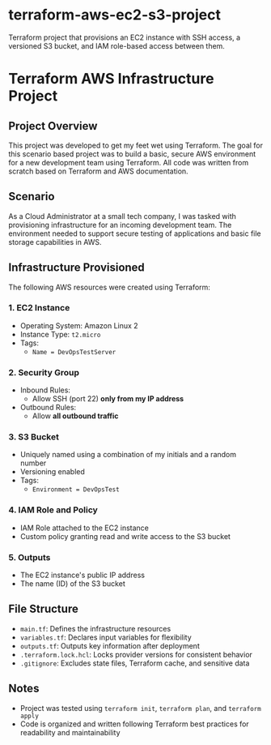 # terraform-aws-ec2-s3-project
Terraform project that provisions an EC2 instance with SSH access, a versioned S3 bucket, and IAM role-based access between them.

# Terraform AWS Infrastructure Project

## Project Overview

This project was developed to get my feet wet using Terraform. The goal for this scenario based project was to build a basic, secure AWS environment for a new development team using Terraform. All code was written from scratch based on Terraform and AWS documentation.

## Scenario

As a Cloud Administrator at a small tech company, I was tasked with provisioning infrastructure for an incoming development team. The environment needed to support secure testing of applications and basic file storage capabilities in AWS.

## Infrastructure Provisioned

The following AWS resources were created using Terraform:

### 1. EC2 Instance
- Operating System: Amazon Linux 2
- Instance Type: `t2.micro`
- Tags:  
  - `Name = DevOpsTestServer`

### 2. Security Group
- Inbound Rules:  
  - Allow SSH (port 22) **only from my IP address**
- Outbound Rules:  
  - Allow **all outbound traffic**

### 3. S3 Bucket
- Uniquely named using a combination of my initials and a random number
- Versioning enabled
- Tags:  
  - `Environment = DevOpsTest`

### 4. IAM Role and Policy
- IAM Role attached to the EC2 instance
- Custom policy granting read and write access to the S3 bucket

### 5. Outputs
- The EC2 instance's public IP address
- The name (ID) of the S3 bucket

## File Structure

- `main.tf`: Defines the infrastructure resources
- `variables.tf`: Declares input variables for flexibility
- `outputs.tf`: Outputs key information after deployment
- `.terraform.lock.hcl`: Locks provider versions for consistent behavior
- `.gitignore`: Excludes state files, Terraform cache, and sensitive data

## Notes

- Project was tested using `terraform init`, `terraform plan`, and `terraform apply`
- Code is organized and written following Terraform best practices for readability and maintainability
